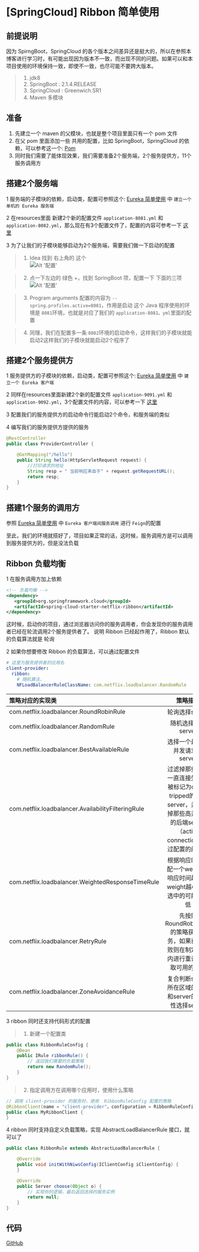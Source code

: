 # [SpringCloud] Ribbon 简单使用

## 前提说明
因为 SpirngBoot，SpringCloud 的各个版本之间差异还是挺大的，所以在参照本博客进行学习时，有可能出现因为版本不一致，而出现不同的问题。如果可以和本项目使用的环境保持一致，即使不一致，也尽可能不要跨大版本。
>1. jdk8
>2. SpringBoot : 2.1.4.RELEASE
>3. SpringCloud : Greenwich.SR1
>4. Maven 多模块

## 准备
1. 先建立一个 maven 的父模块，也就是整个项目里面只有一个 pom 文件
2. 在父 pom 里面添加一些 共用的配置，比如 SpringBoot，SpringCloud 的依赖，可以参考这一个:  [Pom](https://github.com/LCN29/SpringCloud/blob/master/spring-cloud-eureka/pom.xml "父pom配置")
3. 同时我们需要了能体现效果，我们需要准备2个服务端，2个服务提供方，11个服务调用方

## 搭建2个服务端

1 服务端的子模块的依赖，启动类，配置可参照这个: [Eureka 简单使用](https://blog.csdn.net/LCN29/article/details/102019053) 中 `建立一个单机的 Eureka 服务端`  

2 在resources里面 新建2个新的配置文件 `application-8081.yml` 和 `application-8082.yml`，那么现在有3个配置文件了，配置的内容可参考一下 [这里](https://github.com/LCN29/SpringCloud/tree/master/spring-cloud-ribbon/server-eureka/src/main/resources)

3 为了让我们的子模块能够启动为2个服务端，需要我们做一下启动的配置
>1. Idea 找到 右上角的 这个  
![Alt '配置'](https://imgconvert.csdnimg.cn/aHR0cHM6Ly9zMi5heDF4LmNvbS8yMDE5LzEwLzA0L3VETXpLZi5wbmc?x-oss-process=image/format,png)  

>2. 点一下左边的 绿色 +，找到 SpringBoot 项，配置一下 下面的三项
![Alt '配置'](https://imgconvert.csdnimg.cn/aHR0cHM6Ly9zMi5heDF4LmNvbS8yMDE5LzEwLzA0L3VEUVBhUS5wbmc?x-oss-process=image/format,png)

>3. Program arguments 配置的内容为 `--spring.profiles.active=8081`，作用是启动 这个 Java 程序使用的环境是 `8081`环境，也就是对应了我们的 `application-8081。yml`里面的配置

>4. 同理，我们在配置多一条 `8082`环境的启动命令，这样我们的子模块就能启动2这样我们的子模块就能启动2个程序了

## 搭建2个服务提供方
1 服务提供方的子模块的依赖，启动类，配置可参照这个:  [Eureka 简单使用](https://blog.csdn.net/LCN29/article/details/102019053) 中 `建立一个 Eureka 客户端`

2 同样在resources里面新建2个新的配置文件 `application-9091.yml` 和 `application-9092.yml`，3个配置文件的内容，可以参考一下 [这里](https://github.com/LCN29/SpringCloud/tree/master/spring-cloud-ribbon/client-provider/src/main/resources)

3 配置我们的服务提供方的启动命令行能启动2个命令，和服务端的类似

4 编写我们的服务提供方提供的服务
```java
@RestController
public class ProviderController {

    @GetMapping("/hello")
    public String hello(HttpServletRequest request) {
        //打印请求的地址
        String resp = " 当前响应来自于" + request.getRequestURL();
        return resp;
    }
}
```

## 搭建1个服务的调用方
参照 [Eureka 简单使用](https://blog.csdn.net/LCN29/article/details/102019053) 中 `Eureka 客户端间服务调用` 进行 `Feign`的配置

至此，我们的环境就搭好了，项目如果正常的话，这时候，服务调用方是可以调用到服务提供方的，但是没法负载

## Ribbon 负载均衡
1 在服务调用方加上依赖
```xml
<!-- 负载均衡 -->
<dependency>
   <groupId>org.springframework.cloud</groupId>
   <artifactId>spring-cloud-starter-netflix-ribbon</artifactId>
</dependency>
```
这时候，启动你的项目，通过浏览器访问你的服务调用者，你会发现你的服务调用者已经在轮流调用2个服务提供者了。 说明 Ribbon 已经起作用了，Ribbon 默认的负载算法就是 轮询

2 如果你想要修改 Ribbon 的负载算法，可以通过配置文件
```yml
# 这里为服务提供者的应用名
client-provider:
  ribbon:
    # 随机算法，
    NFLoadBalancerRuleClassName: com.netflix.loadbalancer.RandomRule
```
| 策略对应的实现类| 策略描述|
| :- | :-: |
| com.netflix.loadbalancer.RoundRobinRule| 轮询选择server|
| com.netflix.loadbalancer.RandomRule | 随机选择一个server|
| com.netflix.loadbalancer.BestAvailableRule| 选择一个最小的并发请求的server|
| com.netflix.loadbalancer.AvailabilityFilteringRule| 过滤掉那些因为一直连接失败的被标记为circuit tripped的后端server，并过滤掉那些高并发的的后端server（active connections 超过配置的阈值）|
|com.netflix.loadbalancer.WeightedResponseTimeRule| 根据响应时间分配一个weight，响应时间越长，weight越小，被选中的可能性越低|
|com.netflix.loadbalancer.RetryRule|先按照RoundRobinRule的策略获取服务，如果获取失败则在制定时间内进行重试，获取可用的服务|
| com.netflix.loadbalancer.ZoneAvoidanceRule|复合判断server所在区域的性能和server的可用性选择server|

3 ribbon 同时还支持代码形式的配置
>1. 新建一个配置类
```java
public class RibbonRuleConfig {
    @Bean
    public IRule ribbonRule() {
        // 返回我们需要的负载策略
        return new RandomRule();
    }
}
```
>2. 指定调用方在调用哪个应用时，使用什么策略
```java
// 调用 client-provider 的服务时，使用  RibbonRuleConfig 配置的策略
@RibbonClient(name = "client-provider"，configuration = RibbonRuleConfig.class)
public class MyRibbonClient {
}
```

4 ribbon 同时支持自定义负载策略，实现 AbstractLoadBalancerRule 接口，就可以了
```java
public class RibbonRule extends AbstractLoadBalancerRule {

    @Override
    public void initWithNiwsConfig(IClientConfig iClientConfig) {
    }

    @Override
    public Server choose(Object o) {
        // 实现你的逻辑，最后返回选择的服务实例
        return null;
    }
}
```

## 代码
[GitHub](https://github.com/LCN29/SpringCloud/tree/master/spring-cloud-ribbon)
